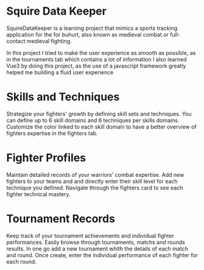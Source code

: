 # Squire Data Keeper

SquireDataKeeper is a learning project that mimics a sports tracking application for the for buhurt, also known as medieval combat or full-contact medieval fighting.

In this project I tried to make the user experience as smooth as possible, as in the tournaments tab which contains a lot of information I also learned Vue3 by doing this project, as the use of a javascript framework greatly helped me building a fluid user experience

# Skills and Techniques
Strategize your fighters' growth by defining skill sets and techniques. You can define up to 6 skill domains and 6 techniques per skills domains. Customize the color linked to each skill domain to have a better overview of fighters expertise in the fighters tab.


# Fighter Profiles
Maintain detailed records of your warriors' combat expertise. Add new fighters to your teams and and directly enter their skill level for each technique you defined. Navigate through the fighters card to see each fighter technical mastery.


# Tournament Records
Keep track of your tournament achievements and individual fighter performances. Easily browse through tournaments, matchs and rounds results. In one go add a new tournament whith the details of each match and round. Once create, enter the individual performance of each fighter for each round.
